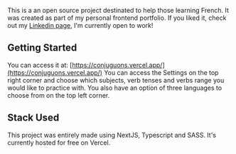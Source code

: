 This is a an open source project destinated to help those learning French.
It was created as part of my personal frontend portfolio.
If you liked it, check out my [Linkedin page](https://www.linkedin.com/in/flaviobvdsilva/), I'm currently open to work!

## Getting Started

You can access it at: [https://conjuguons.vercel.app/](https://conjuguons.vercel.app/)
You can access the Settings on the top right corner and choose which subjects, verb tenses and verbs range you would like to practice with.
You also have an option of three languages to choose from on the top left corner.

## Stack Used

This project was entirely made using NextJS, Typescript and SASS. It's currently hosted for free on Vercel.
